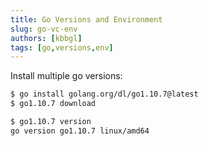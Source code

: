 ```yaml
---
title: Go Versions and Environment
slug: go-vc-env
authors: [kbbgl]
tags: [go,versions,env]
---
```


Install multiple go versions:

```bash
$ go install golang.org/dl/go1.10.7@latest
$ go1.10.7 download

$ go1.10.7 version
go version go1.10.7 linux/amd64
```
